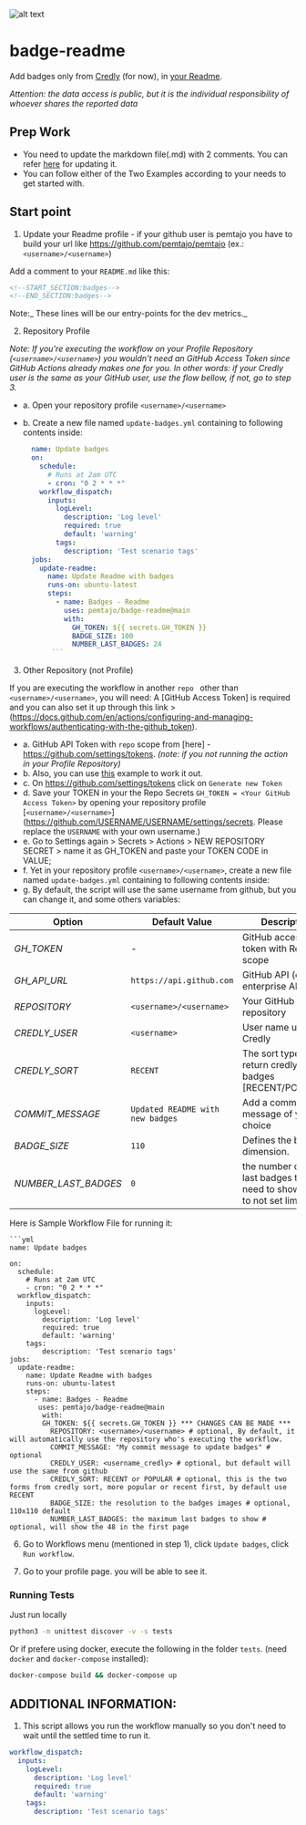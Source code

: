 ![alt text](https://github.com/pemtajo/badge-readme/blob/main/blob/screenshot-readme.png?raw=true)
# badge-readme
Add badges only from [Credly](https://www.credly.com/) (for now), in [your Readme](https://docs.github.com/en/github/setting-up-and-managing-your-github-profile/customizing-your-profile/managing-your-profile-readme).

_Attention: the data access is public, but it is the individual responsibility of whoever shares the reported data_


## Prep Work

  - You need to update the markdown file(.md) with 2 comments. You can refer [here](#update-your-readme) for updating it.
  - You can follow either of the Two Examples according to your needs to get started with.


## Start point

1. Update your Readme profile - if your github user is pemtajo you have to build your url like https://github.com/pemtajo/pemtajo (ex.: `<username>/<username>`)

  Add a comment to your `README.md` like this:

  ```md
  <!--START_SECTION:badges-->
  <!--END_SECTION:badges-->
  ```

  Note:_ These lines will be our entry-points for the dev metrics._


2. Repository Profile

  _Note: If you're executing the workflow on your Profile Repository (`<username>/<username>`) you wouldn't need an GitHub Access Token since GitHub Actions already makes one for you. 
  In other words: if your Credly user is the same as your GitHub user, use the flow bellow, if not, go to step 3._

  - a. Open your repository profile `<username>/<username>`
  - b. Create a new file named `update-badges.yml` containing to following contents inside:

    ```yml
      name: Update badges
      on:
        schedule:
          # Runs at 2am UTC
          - cron: "0 2 * * *"
        workflow_dispatch:
          inputs:
            logLevel:
              description: 'Log level'     
              required: true
              default: 'warning'
            tags:
              description: 'Test scenario tags' 
      jobs:
        update-readme:
          name: Update Readme with badges
          runs-on: ubuntu-latest
          steps:
            - name: Badges - Readme
              uses: pemtajo/badge-readme@main
              with:
                GH_TOKEN: ${{ secrets.GH_TOKEN }}
                BADGE_SIZE: 100
                NUMBER_LAST_BADGES: 24
           ```   


3. Other Repository (not Profile)

  If you are executing the workflow in another  `repo ` other than `<username>/<username>`, you will need:
  A [GitHub Access Token] is required and you can also set it up through this link > (https://docs.github.com/en/actions/configuring-and-managing-workflows/authenticating-with-the-github_token).
  
  - a. GitHub API Token with `repo` scope from [here] - https://github.com/settings/tokens. _(note: if you not running the action in your Profile Repository)_
  - b. Also, you can use [this](#other-repository-not-profile) example to work it out.
  - c. On https://github.com/settings/tokens click on `Generate new Token`
  - d. Save your TOKEN in your the Repo Secrets `GH_TOKEN = <Your GitHub Access Token>` by opening your repository profile [`<username>/<username>`](https://github.com/USERNAME/USERNAME/settings/secrets. Please replace the `USERNAME` with your own username.)
  - e. Go to Settings again > Secrets > Actions > NEW REPOSITORY SECRET > name it as GH_TOKEN and paste your TOKEN CODE in VALUE;   
  - f. Yet in your repository profile `<username>/<username>`, create a new file named `update-badges.yml` containing to following contents inside:
  - g. By default, the script will use the same username from github, but you can change it, and some others variables:

  | Option | Default Value | Description | Required |
  |--------|--------|--------|--------|
  |*GH_TOKEN*| - |GitHub access token with Repo scope|Yes|
  |*GH_API_URL*| `https://api.github.com` | GitHub API (can be enterprise API)|No|
  |*REPOSITORY*| `<username>/<username> `|Your GitHub repository|No|
  |*CREDLY_USER*| `<username>` |User name used in Credly|No|
  |*CREDLY_SORT*| `RECENT` |The sort type for return credly badges [RECENT/POPULAR] |No|
  |*COMMIT_MESSAGE*| `Updated README with new badges` |Add a commit message of your choice|No|
  |*BADGE_SIZE*| `110` |Defines the badge dimension.|No|
  |*NUMBER_LAST_BADGES*|`0`|the number of the last badges that need to show - (0 to not set limit) |No

Here is Sample Workflow File for running it:

    ```yml
    name: Update badges

    on:
      schedule:
        # Runs at 2am UTC
        - cron: "0 2 * * *"
      workflow_dispatch:
        inputs:
          logLevel:
            description: 'Log level'     
            required: true
            default: 'warning'
        tags:
            description: 'Test scenario tags'
    jobs:
      update-readme:
        name: Update Readme with badges
        runs-on: ubuntu-latest
        steps:
          - name: Badges - Readme
           uses: pemtajo/badge-readme@main
            with:
            GH_TOKEN: ${{ secrets.GH_TOKEN }} *** CHANGES CAN BE MADE ***
              REPOSITORY: <username>/<username> # optional, By default, it will automatically use the repository who's executing the workflow.
              COMMIT_MESSAGE: "My commit message to update badges" # optional
              CREDLY_USER: <username_credly> # optional, but default will use the same from github
              CREDLY_SORT: RECENT or POPULAR # optional, this is the two forms from credly sort, more popular or recent first, by default use RECENT
              BADGE_SIZE: the resolution to the badges images # optional, 110x110 default
              NUMBER_LAST_BADGES: the maximum last badges to show # optional, will show the 48 in the first page


 
6. Go to Workflows menu (mentioned in step 1), click `Update badges`, click `Run workflow`.


7. Go to your profile page. you will be able to see it.


### Running Tests

Just run locally

```bash
python3 -m unittest discover -v -s tests
```

Or if prefere using docker, execute the following in the folder `tests`. (need `docker` and `docker-compose` installed):

```bash
docker-compose build && docker-compose up
```
 

 
## ADDITIONAL INFORMATION:

1. This script allows you run the workflow manually so you don't need to wait until the settled time to run it.


```yml
workflow_dispatch:
  inputs:
    logLevel:
      description: 'Log level'     
      required: true
      default: 'warning'
    tags:
      description: 'Test scenario tags' 
```   
